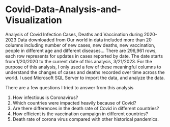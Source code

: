 # Covid-Data-Analysis-and-Visualization
Analysis of Covid Infection Cases, Deaths and Vaccination during 2020-2023 Data downloaded from Our world in data included more than 20 columns including number of new cases, new deaths, new vaccination, people in different age and different diseases... There are 296,961 rows, each row represents for updates in cases reported by date. The date starts from 1/20/2020 to the current date of this analysis, 3/21/2023. For the purpose of this analysis, I only used a few of these meaningful columns to understand the changes of cases and deaths recorded over time across the world. I used Microsoft SQL Server to import the data, and analyze the data.

There are a few questions I tried to answer from this analysis

1. How infectious is Coronavirus?
2. Which countries were impacted heavily because of Covid?
3. Are there differences in the death rate of Covid in different countries?
4. How efficient is the vaccination campaign in different countries?
5. Death rate of corona virus compared with other historical pandemics.
